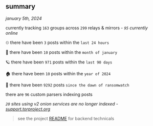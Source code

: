 
## summary
_january 5th, 2024_

currently tracking `163` groups across `299` relays & mirrors - _`95` currently online_

⏲ there have been `3` posts within the `last 24 hours`

🦈 there have been `10` posts within the `month of january`

🪐 there have been `971` posts within the `last 90 days`

🏚 there have been `10` posts within the `year of 2024`

🦕 there have been `9292` posts `since the dawn of ransomwatch`

there are `96` custom parsers indexing posts

_`20` sites using v2 onion services are no longer indexed - [support.torproject.org](https://support.torproject.org/onionservices/v2-deprecation/)_

> see the project [README](https://github.com/joshhighet/ransomwatch#ransomwatch--) for backend technicals

